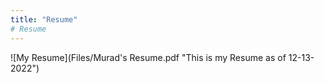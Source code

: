 ```yaml
---
title: "Resume"
# Resume
---
```

![My Resume](Files/Murad's Resume.pdf "This is my Resume as of 12-13-2022")
